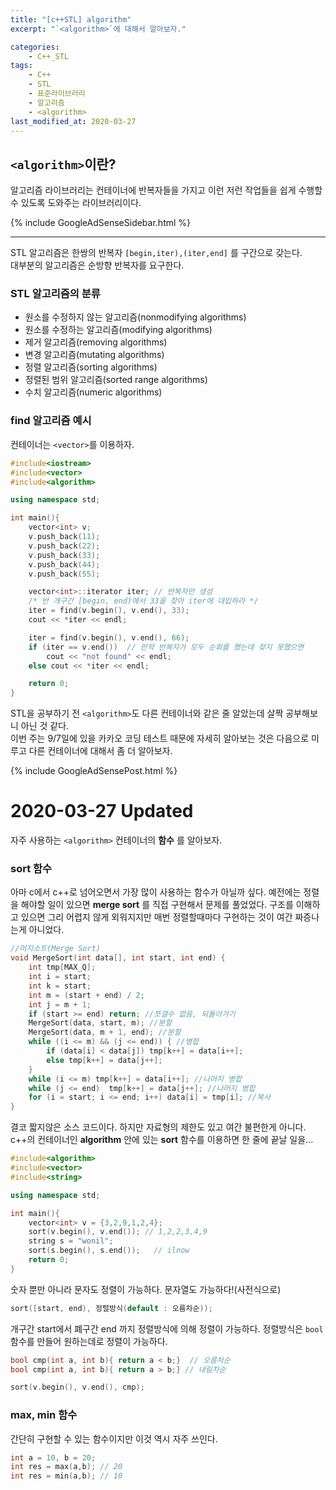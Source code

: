 ```yaml
---
title: "[c++STL] algorithm"
excerpt: "`<algorithm>`에 대해서 알아보자."

categories:
    - C++_STL
tags:
    - C++
    - STL
    - 표준라이브러리
    - 알고리즘
    - <algorithm>
last_modified_at: 2020-03-27
---
```

## `<algorithm>`이란?  
알고리즘 라이브러리는 컨테이너에 반복자들을 가지고 이런 저런 작업들을 쉽게 수행할 수 있도록 도와주는 라이브러리이다.  

{% include GoogleAdSenseSidebar.html %}

***
STL 알고리즘은 한쌍의 반복자 `[begin,iter),(iter,end]` 를 구간으로 갖는다.  
대부분의 알고리즘은 순방향 반복자를 요구한다.  

### STL 알고리즘의 분류
+ 원소를 수정하지 않는 알고리즘(nonmodifying algorithms)  
+ 원소를 수정하는 알고리즘(modifying algorithms)  
+ 제거 알고리즘(removing algorithms)
+ 변경 알고리즘(mutating algorithms)
+ 정렬 알고리즘(sorting algorithms)
+ 정렬된 범위 알고리즘(sorted range algorithms)
+ 수치 알고리즘(numeric algorithms)

### find 알고리즘 예시
컨테이너는 `<vector>`를 이용하자.
```c++
#include<iostream>
#include<vector>
#include<algorithm>

using namespace std;

int main(){
    vector<int> v;
    v.push_back(11);
    v.push_back(22);
    v.push_back(33);
    v.push_back(44);
    v.push_back(55);

    vector<int>::iterator iter; // 반복자만 생성
    /* 반 개구간 [begin, end)에서 33을 찾아 iter에 대입하라 */ 
    iter = find(v.begin(), v.end(), 33);
    cout << *iter << endl;

    iter = find(v.begin(), v.end(), 66);
	if (iter == v.end())  // 만약 반복자가 모두 순회를 했는데 찾지 못했으면
		cout << "not found" << endl;
	else cout << *iter << endl;

    return 0;
}
```

STL을 공부하기 전 `<algorithm>`도 다른 컨테이너와 같은 줄 알았는데 살짝 공부해보니 아닌 것 같다.  
이번 주는 9/7일에 있을 카카오 코딩 테스트 때문에 자세히 알아보는 것은 다음으로 미루고 다른 컨테이너에 대해서 
좀 더 알아보자.  

  {% include GoogleAdSensePost.html %}

# 2020-03-27 Updated  

자주 사용하는 `<algorithm>` 컨테이너의 **함수** 를 알아보자. 

### sort 함수  

아마 c에서 c++로 넘어오면서 가장 많이 사용하는 함수가 아닐까 싶다. 예전에는 정렬을 해야할 일이 있으면 **merge sort** 를 직접 구현해서 문제를 풀었었다. 구조를 이해하고 있으면 그리 어렵지 않게 외워지지만 매번 정렬할때마다 구현하는 것이 여간 짜증나는게 아니었다.  

```cpp  
//머지소트(Merge Sort)
void MergeSort(int data[], int start, int end) {
	int tmp[MAX_Q];
	int i = start;
	int k = start;
	int m = (start + end) / 2;
	int j = m + 1;
	if (start >= end) return; //쪼갤수 없음, 되돌아가기
	MergeSort(data, start, m); //분할
	MergeSort(data, m + 1, end); //분할
	while ((i <= m) && (j <= end)) { //병합
		if (data[i] < data[j]) tmp[k++] = data[i++];
		else tmp[k++] = data[j++];
	}
	while (i <= m) tmp[k++] = data[i++]; //나머지 병합
	while (j <= end)  tmp[k++] = data[j++]; //나머지 병합
	for (i = start; i <= end; i++) data[i] = tmp[i]; //복사
}
```

결코 짧지않은 소스 코드이다. 하지만 자료형의 제한도 있고 여간 불편한게 아니다. c++의 컨테이너인 **algorithm** 안에 있는 **sort** 함수를 이용하면 한 줄에 끝날 일을...  

```cpp  
#include<algorithm>
#include<vector>
#include<string>

using namespace std;

int main(){
    vector<int> v = {3,2,9,1,2,4}; 
    sort(v.begin(), v.end()); // 1,2,2,3,4,9
    string s = "wonil";
    sort(s.begin(), s.end());	// ilnow    
    return 0;
}
```



숫자 뿐만 아니라 문자도 정렬이 가능하다. 문자열도 가능하다!(사전식으로) 

```cpp	
sort([start, end), 정렬방식(default : 오름차순));
```

개구간 start에서 폐구간 end 까지 정렬방식에 의해 정렬이 가능하다.  정렬방식은 `bool`함수를 만들어 원하는데로 정렬이 가능하다.  

```cpp
bool cmp(int a, int b){ return a < b;}	// 오름차순
bool cmp(int a, int b){ return a > b;} // 내림차순

sort(v.begin(), v.end(), cmp);
```



### max, min 함수  

간단히 구현할 수 있는 함수이지만 이것 역시 자주 쓰인다.  

```cpp  
int a = 10, b = 20;
int res = max(a,b);	// 20
int res = min(a,b); // 10
```



